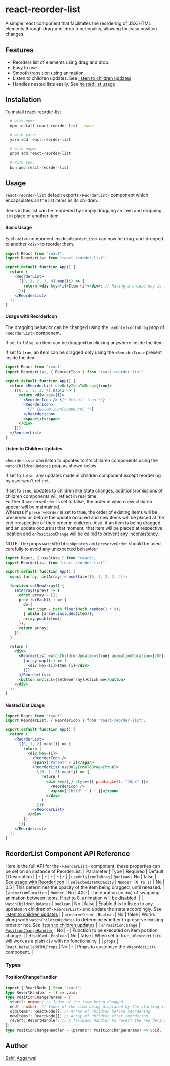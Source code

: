 # react-reorder-list

A simple react component that facilitates the reordering of JSX/HTML elements through drag-and-drop functionality, allowing for easy position changes.

## Features

- Reorders list of elements using drag and drop.
- Easy to use
- Smooth transition using animation.
- Listen to children updates. See [listen to children updates](#listen-to-children-updates)
- Handles nested lists easily. See [nested list usage](#nested-list-usage)

## Installation

To install react-reorder-list

```bash
  # with npm:
  npm install react-reorder-list --save

  # with yarn:
  yarn add react-reorder-list

  # with pnpm:
  pnpm add react-reorder-list

  # with bun:
  bun add react-reorder-list
```

## Usage

`react-reorder-list` default exports `<ReorderList>` component which encapsulates all the list items as its children.

Items in this list can be reordered by simply dragging an item and dropping it in place of another item.

#### Basic Usage

Each `<div>` component inside `<ReorderList>` can now be drag-and-dropped to another `<div>` to reorder them.

```jsx
import React from "react";
import ReorderList from "react-reorder-list";

export default function App() {
  return (
    <ReorderList>
      {[0, 1, 2, 3, 4].map((i) => {
        return <div key={i}>Item {i}</div>; // Having a unique key is important
      })}
    </ReorderList>
  );
}
```

#### Usage with ReorderIcon

The dragging behavior can be changed using the `useOnlyIconToDrag` prop of `<ReorderList>` component.

If set to `false`, an item can be dragged by clicking anywhere inside the item.

If set to `true`, an item can be dragged only using the `<ReorderIcon>` present inside the item.

```jsx
import React from 'react'
import ReorderList, { ReorderIcon } from 'react-reorder-list'

export default function App() {
  return <ReorderList useOnlyIconToDrag={true}>
    {[0, 1, 2, 3, 4].map(i => {
      return <div key={i}>
        <ReorderIcon /> {/* Default icon */}
        <ReorderIcon>
          {/* Custom icon/component */}
        </Reordericon>
        <span>{i}</span>
      </div>
    })}
  </ReorderList>
}
```

#### Listen to Children Updates

`<ReorderList>` can listen to updates to it's children components using the `watchChildrenUpdates` prop as shown below.

If set to `false`, any updates made in children component except reordering by user won't reflect.

If set to `true`, updates to children like state changes, additions/omissions of children components will reflect in real time.<br>
Further if `preserveOrder` is set to false, the order in which new children appear will be maintained.<br>
Whereas if `preserveOrder` is set to true, the order of existing items will be preserved as before the update occured and new items will be placed at the end irrespective of their order in children. Also, if an item is being dragged and an update occurs at that moment, that item will be placed at respective location and `onPositionChange` will be called to prevent any inconsistency.

NOTE: The props `watchChildrenUpdates` and `preserveOrder` should be used carefully to avoid any unexpected behaviour

```jsx
import React, { useState } from "react";
import ReorderList from "react-reorder-list";

export default function App() {
  const [array, setArray] = useState([0, 1, 2, 3, 4]);

  function setNewArray() {
    setArray((prev) => {
      const array = [];
      prev.forEach((_) => {
        do {
          var item = Math.floor(Math.random() * 9);
        } while (array.includes(item));
        array.push(item);
      });
      return array;
    });
  }

  return (
    <div>
      <ReorderList watchChildrenUpdates={true} animationDuration={200}>
        {array.map((i) => (
          <div key={i}>Item {i}</div>
        ))}
      </ReorderList>
      <button onClick={setNewArray}>Click me</button>
    </div>
  );
}
```

#### Nested List Usage

```jsx
import React from "react";
import ReorderList, { ReorderIcon } from "react-reorder-list";

export default function App() {
  return (
    <ReorderList>
      {[0, 1, 2].map((i) => {
        return (
          <div key={i}>
            <ReorderIcon />
            <span>{"Parent" + i}</span>
            <ReorderList useOnlyIconToDrag={true}>
              {[0, 1, 2].map((j) => {
                return (
                  <div key={j} style={{ paddingLeft: "16px" }}>
                    <ReorderIcon />
                    <span>{"Child" + i + j}</span>
                  </div>
                );
              })}
            </ReorderList>
          </div>
        );
      })}
    </ReorderList>
  );
}
```

## ReorderList Component API Reference

Here is the full API for the `<ReorderList>` component, these properties can be set on an instance of ReorderList:
| Parameter | Type | Required | Default | Description |
| - | - | - | - | - |
| `useOnlyIconToDrag` | `Boolean` | No | false | See [usage with ReorderIcon](#usage-with-reordericon) |
| `selectedItemOpacity` | `Number (0 to 1)` | No | 0.5 | This determines the opacity of the item being dragged, until released. |
| `animationDuration` | `Number` | No | 400 | The duration (in ms) of swapping animation between items. If set to 0, animation will be disabled. |
| `watchChildrenUpdates` | `Boolean` | No | false | Enable this to listen to any updates in children of `<ReorderList>` and update the state accordingly. See [listen to children updates](#listen-to-children-updates) |
| `preserveOrder` | `Boolean` | No | false | Works along woth `watchChildrenUpdates` to determine whether to preserve existing order or not. See [listen to children updates](#listen-to-children-updates) |
| `onPositionChange` | [`PositionChangeHandler`](#positionchangehandler) | No | - | Function to be executed on item position change. |
| `disabled` | `Boolean` | No | false | When set to true, `<ReorderList>` will work as a plain `div` with no functionality. |
| `props` | `React.DetailedHTMLProps` | No | - | Props to customize the `<ReorderList>` component. |

### Types

#### PositionChangeHandler

```typescript
import { ReactNode } from "react";
type RevertHandler = () => void;
type PositionChangeParams = {
  start?: number; // Index of the item being dragged
  end?: number; // Index of the item being displaced by the starting item
  oldItems?: ReactNode[]; // Array of children before reordering
  newItems?: ReactNode[]; // Array of children after reordering
  revert: RevertHandler; // A fallback handler to revert the reordering
};
type PositionChangeHandler = (params?: PositionChangeParams) => void;
```

## Author

[Sahil Aggarwal](https://www.github.com/SahilAggarwal2004)
